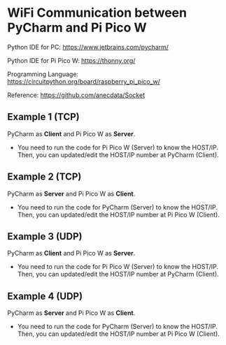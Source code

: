 # WiFi Communication between PyCharm and Pi Pico W

Python IDE for PC: https://www.jetbrains.com/pycharm/

Python IDE for Pi Pico W: https://thonny.org/

Programming Language: https://circuitpython.org/board/raspberry_pi_pico_w/

Reference: https://github.com/anecdata/Socket

## Example 1 (TCP)
PyCharm as **Client** and Pi Pico W as **Server**. 
- You need to run the code for Pi Pico W (Server) to know the HOST/IP. Then, you can updated/edit the HOST/IP number at PyCharm (Client). 

## Example 2 (TCP)
PyCharm as **Server** and Pi Pico W as **Client**.

- You need to run the code for PyCharm (Server) to know the HOST/IP. Then, you can updated/edit the HOST/IP number at Pi Pico W (Client).

## Example 3 (**UDP**)
PyCharm as **Client** and Pi Pico W as **Server**. 
- You need to run the code for Pi Pico W (Server) to know the HOST/IP. Then, you can updated/edit the HOST/IP number at PyCharm (Client). 

## Example 4 (**UDP**)
PyCharm as **Server** and Pi Pico W as **Client**.

- You need to run the code for PyCharm (Server) to know the HOST/IP. Then, you can updated/edit the HOST/IP number at Pi Pico W (Client).
